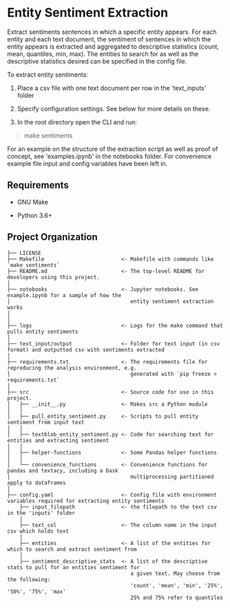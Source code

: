 Entity Sentiment Extraction
==============================

Extract sentiments sentences in which a specific entity appears. For each entity and each text document, the sentiment
of sentences in which the entity appears is extracted and aggregated to descriptive statistics (count, mean, quantiles, min, max).
The entities to search for as well as the descriptive statistics desired can be specified in the config file.

To extract entity sentiments:

1. Place a csv file with one text document per row in the 'text_inputs' folder

2. Specify configuration settings. See below for more details on these.

3. In the root directory open the CLI and run:

> make sentiments

For an example on the structure of the extraction script as well as proof of concept, see 'examples.ipynb' in the notebooks folder. For convenience example file input and config variables have been left in.


Requirements
------------

* GNU Make

* Python 3.6+

Project Organization
------------

    ├── LICENSE
    ├── Makefile                         <- Makefile with commands like `make sentiments`
    ├── README.md                        <- The top-level README for developers using this project.
    │              
    ├── notebooks                        <- Jupyter notebooks. See example.ipynb for a sample of how the
    │                                       entity sentiment extraction works
    │                                       
    │              
    ├── logs                             <- Logs for the make command that pulls entity sentiments
    │              
    ├── text_input/output                <- Folder for text input (in csv format) and outputted csv with sentiments extracted
    │              
    ├── requirements.txt                 <- The requirements file for reproducing the analysis environment, e.g.
    │                                       generated with `pip freeze > requirements.txt`   
    │
    ├── src                              <- Source code for use in this project.
    │   ├── __init__.py                  <- Makes src a Python module
    │   │
    │   ├── pull_entity_sentiment.py     <- Scripts to pull entity sentiment from input text
    │   │
    │   ├── textblob_entity_sentiment.py <- Code for searching text for entities and extracting sentiment
    │   │
    │   ├── helper-functions             <- Some Pandas helper functions
    │   │
    │   └── convenience_functions        <- Convenience functions for pandas and textacy, including a Dask
    │                                       multiprocessing partitioned apply to dataframes
    │
    ├── config.yaml                      <- Config file with environment variables required for extracting entity sentiments
        ├── input_filepath               <- the filepath to the text csv in the 'inputs' folder
        │
        ├── text_col                     <- The column name in the input csv which holds text
        │
        ├── entities                     <- A list of the entities for which to search and extract sentiment from
        │
        ├── sentiment_descriptive_stats  <- A list of the descriptive stats to pull for an entities sentiment for 
	                                        a given text. May choose from the following:
											'count', 'mean', 'min', '25%', '50%', '75%', 'max'
											25% and 75% refer to quantiles	 
	 